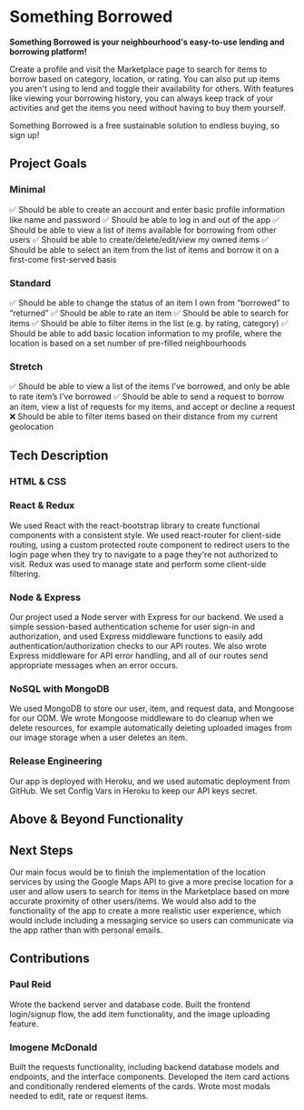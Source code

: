 # Something Borrowed
**Something Borrowed is your neighbourhood's easy-to-use lending and borrowing platform!** 

Create a profile and visit the Marketplace page to search for items to borrow based on category, location, or rating. You can also put up items you aren't using to lend and toggle their availability for others. With features like viewing your borrowing history, you can always keep track of your activities and get the items you need without having to buy them yourself.

Something Borrowed is a free sustainable solution to endless buying, so sign up!

## Project Goals
### Minimal 
:white_check_mark: Should be able to create an account and enter basic profile information like name and password
:white_check_mark: Should be able to log in and out of the app
:white_check_mark: Should be able to view a list of items available for borrowing from other users
:white_check_mark: Should be able to create/delete/edit/view my owned items
:white_check_mark: Should be able to select an item from the list of items and borrow it on a first-come first-served basis
### Standard
:white_check_mark: Should be able to change the status of an item I own from “borrowed” to “returned”
:white_check_mark: Should be able to rate an item
:white_check_mark: Should be able to search for items
:white_check_mark: Should be able to filter items in the list (e.g. by rating, category)
:white_check_mark: Should be able to add basic location information to my profile, where the location is based on a set number of pre-filled neighbourhoods
### Stretch
:white_check_mark: Should be able to view a list of the items I’ve borrowed, and only be able to rate item’s I’ve borrowed
:white_check_mark: Should be able to send a request to borrow an item, view a list of requests for my items, and accept or decline a request
❌ Should be able to filter items based on their distance from my current geolocation

## Tech Description
### HTML & CSS

### React & Redux
We used React with the react-bootstrap library to create functional components with a consistent style. We used react-router for client-side routing, using a custom protected route component to redirect users to the login page when they try to navigate to a page they're not authorized to visit. Redux was used to manage state and perform some client-side filtering.

### Node & Express
Our project used a Node server with Express for our backend. We used a simple session-based authentication scheme for user sign-in and authorization, and used Express middleware functions to easily add authentication/authorization checks to our API routes. We also wrote Express middleware for API error handling, and all of our routes send appropriate messages when an error occurs.

### NoSQL with MongoDB
We used MongoDB to store our user, item, and request data, and Mongoose for our ODM. We wrote Mongoose middleware to do cleanup when we delete resources, for example automatically deleting uploaded images from our image storage when a user deletes an item.

### Release Engineering
Our app is deployed with Heroku, and we used automatic deployment from GitHub. We set Config Vars in Heroku to keep our API keys secret.

## Above & Beyond Functionality

## Next Steps
Our main focus would be to finish the implementation of the location services by using the Google Maps API to give a more precise location for a user and allow users to search for items in the Marketplace based on more accurate proximity of other users/items. We would also add to the functionality of the app to create a more realistic user experience, which would include including a messaging service so users can communicate via the app rather than with personal emails.

## Contributions

### Paul Reid
Wrote the backend server and database code. Built the frontend login/signup flow, the add item functionality, and the image uploading feature.

### Imogene McDonald
Built the requests functionality, including backend database models and endpoints, and the interface components. Developed the item card actions and conditionally rendered elements of the cards. Wrote most modals needed to edit, rate or request items.
